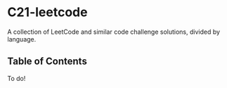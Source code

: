 # C21-leetcode
A collection of LeetCode and similar code challenge solutions, divided by language.

## Table of Contents
To do!
